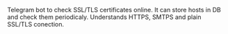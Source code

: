 Telegram bot to check SSL/TLS certificates online.
It can store hosts in DB and check them periodicaly.
Understands HTTPS, SMTPS and plain SSL/TLS conection.
